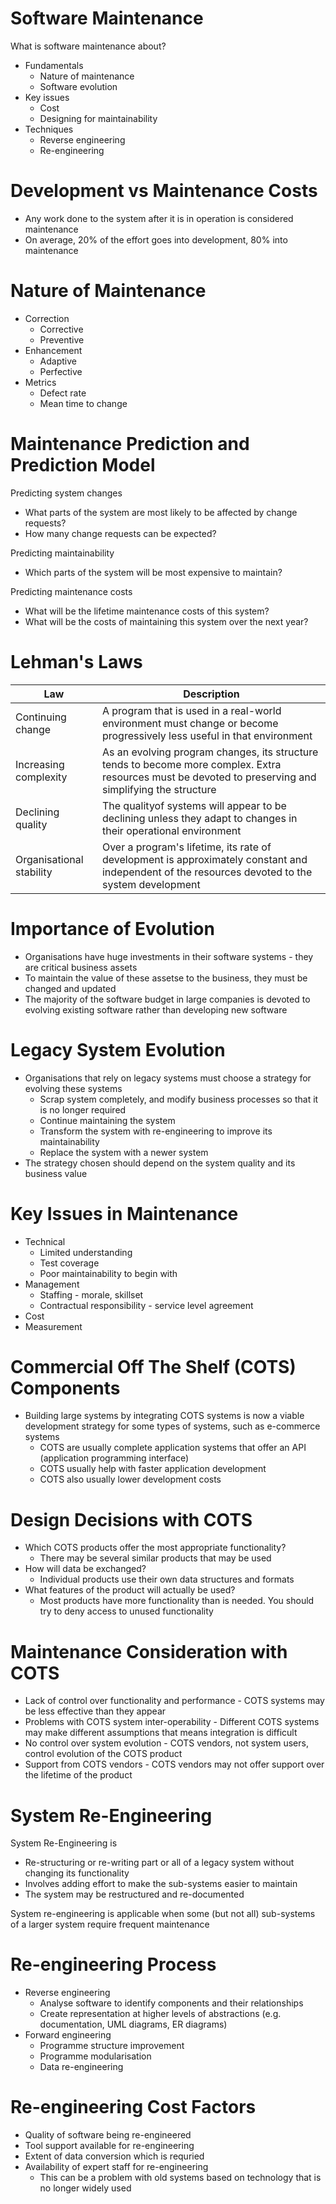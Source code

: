 # Software Maintenance

What is software maintenance about?

-   Fundamentals
    -   Nature of maintenance
    -   Software evolution
-   Key issues
    -   Cost
    -   Designing for maintainability
-   Techniques
    -   Reverse engineering
    -   Re-engineering

# Development vs Maintenance Costs

-   Any work done to the system after it is in operation is considered maintenance
-   On average, 20% of the effort goes into development, 80% into maintenance

# Nature of Maintenance

-   Correction
    -   Corrective
    -   Preventive
-   Enhancement
    -   Adaptive
    -   Perfective
-   Metrics
    -   Defect rate
    -   Mean time to change

# Maintenance Prediction and Prediction Model

Predicting system changes

-   What parts of the system are most likely to be affected by change requests?
-   How many change requests can be expected?

Predicting maintainability

-   Which parts of the system will be most expensive to maintain?

Predicting maintenance costs

-   What will be the lifetime maintenance costs of this system?
-   What will be the costs of maintaining this system over the next year?

# Lehman's Laws

| Law                      | Description                                                                                                                                             |
| ------------------------ | ------------------------------------------------------------------------------------------------------------------------------------------------------- |
| Continuing change        | A program that is used in a real-world environment must change or become progressively less useful in that environment                                  |
| Increasing complexity    | As an evolving program changes, its structure tends to become more complex. Extra resources must be devoted to preserving and simplifying the structure |
| Declining quality        | The qualityof systems will appear to be declining unless they adapt to changes in their operational environment                                         |
| Organisational stability | Over a program's lifetime, its rate of development is approximately constant and independent of the resources devoted to the system development         |

# Importance of Evolution

-   Organisations have huge investments in their software systems - they are critical business assets
-   To maintain the value of these assetse to the business, they must be changed and updated
-   The majority of the software budget in large companies is devoted to evolving existing software rather than developing new software

# Legacy System Evolution

-   Organisations that rely on legacy systems must choose a strategy for evolving these systems
    -   Scrap system completely, and modify business processes so that it is no longer required
    -   Continue maintaining the system
    -   Transform the system with re-engineering to improve its maintainability
    -   Replace the system with a newer system
-   The strategy chosen should depend on the system quality and its business value

# Key Issues in Maintenance

-   Technical
    -   Limited understanding
    -   Test coverage
    -   Poor maintainability to begin with
-   Management
    -   Staffing - morale, skillset
    -   Contractual responsibility - service level agreement
-   Cost
-   Measurement

# Commercial Off The Shelf (COTS) Components

-   Building large systems by integrating COTS systems is now a viable development strategy for some types of systems, such as e-commerce systems
    -   COTS are usually complete application systems that offer an API (application programming interface)
    -   COTS usually help with faster application development
    -   COTS also usually lower development costs

# Design Decisions with COTS

-   Which COTS products offer the most appropriate functionality?
    -   There may be several similar products that may be used
-   How will data be exchanged?
    -   Individual products use their own data structures and formats
-   What features of the product will actually be used?
    -   Most products have more functionality than is needed. You should try to deny access to unused functionality

# Maintenance Consideration with COTS

-   Lack of control over functionality and performance - COTS systems may be less effective than they appear
-   Problems with COTS system inter-operability - Different COTS systems may make different assumptions that means integration is difficult
-   No control over system evolution - COTS vendors, not system users, control evolution of the COTS product
-   Support from COTS vendors - COTS vendors may not offer support over the lifetime of the product

# System Re-Engineering

System Re-Engineering is

-   Re-structuring or re-writing part or all of a legacy system without changing its functionality
-   Involves adding effort to make the sub-systems easier to maintain
-   The system may be restructured and re-documented

System re-engineering is applicable when some (but not all) sub-systems of a larger system require frequent maintenance

# Re-engineering Process

-   Reverse engineering
    -   Analyse software to identify components and their relationships
    -   Create representation at higher levels of abstractions (e.g. documentation, UML diagrams, ER diagrams)
-   Forward engineering
    -   Programme structure improvement
    -   Programme modularisation
    -   Data re-engineering

# Re-engineering Cost Factors

-   Quality of software being re-engineered
-   Tool support available for re-engineering
-   Extent of data conversion which is requried
-   Availability of expert staff for re-engineering
    -   This can be a problem with old systems based on technology that is no longer widely used
